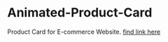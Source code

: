 # Animated-Product-Card

Product Card for E-commerce Website. [find link here](https://dtme-uche.github.io/Animated-Product-Card/)
